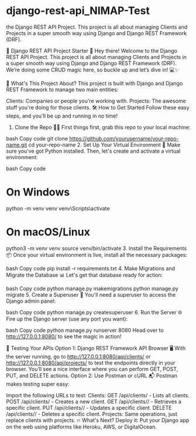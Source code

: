 # django-rest-api_NIMAP-Test
the Django REST API Project. This project is all about managing Clients and Projects in a super smooth way using Django and Django REST Framework (DRF).

🎉 Django REST API Project Starter 🚀
Hey there! Welcome to the Django REST API Project. This project is all about managing Clients and Projects in a super smooth way using Django and Django REST Framework (DRF). We’re doing some CRUD magic here, so buckle up and let’s dive in! 💻✨

🌟 What's This Project About?
This project is built with Django and Django REST Framework to manage two main entities:

Clients: Companies or people you're working with.
Projects: The awesome stuff you're doing for those clients.
🛠️ How to Get Started
Follow these easy steps, and you'll be up and running in no time!

1. Clone the Repo 🧑‍💻
First things first, grab this repo to your local machine:

bash
Copy code
git clone https://github.com/yourusername/your-repo-name.git
cd your-repo-name
2. Set Up Your Virtual Environment 🐍
Make sure you've got Python installed. Then, let's create and activate a virtual environment:

bash
Copy code
# On Windows
python -m venv venv
venv\Scripts\activate

# On macOS/Linux
python3 -m venv venv
source venv/bin/activate
3. Install the Requirements 📦
Once your virtual environment is live, install all the necessary packages:

bash
Copy code
pip install -r requirements.txt
4. Make Migrations and Migrate the Database 📊
Let's get that database ready for action:

bash
Copy code
python manage.py makemigrations
python manage.py migrate
5. Create a Superuser 👑
You'll need a superuser to access the Django admin panel:

bash
Copy code
python manage.py createsuperuser
6. Run the Server 🌐
Fire up the Django server (use any port you want):

bash
Copy code
python manage.py runserver 8080
Head over to http://127.0.0.1:8080/ to see the magic in action!

🧪 Testing Your APIs
Option 1: Django REST Framework API Browser 🖥️
With the server running, go to http://127.0.0.1:8080/api/clients/ or http://127.0.0.1:8080/api/projects/ to test the endpoints directly in your browser.
You’ll see a nice interface where you can perform GET, POST, PUT, and DELETE actions.
Option 2: Use Postman or cURL 📬
Postman makes testing super easy:

Import the following URLs to test:
Clients:
GET /api/clients/ - Lists all clients.
POST /api/clients/ - Creates a new client.
GET /api/clients/<id>/ - Retrieves a specific client.
PUT /api/clients/<id>/ - Updates a specific client.
DELETE /api/clients/<id>/ - Deletes a specific client.
Projects:
Same operations, just replace clients with projects.
🔥 What's Next?
Deploy it: Put your Django app on the web using platforms like Heroku, AWS, or DigitalOcean.
